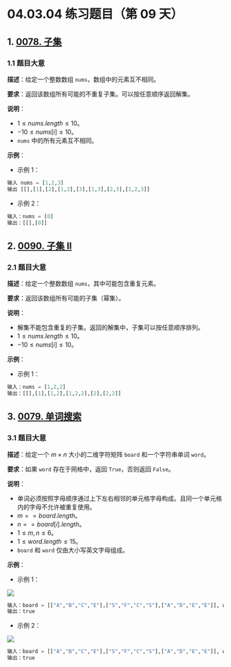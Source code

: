 # 04.03.04 练习题目（第 09 天）

## 1. [0078. 子集](https://leetcode.cn/problems/subsets/)

### 1.1 题目大意

**描述**：给定一个整数数组 `nums`，数组中的元素互不相同。

**要求**：返回该数组所有可能的不重复子集。可以按任意顺序返回解集。

**说明**：

- $1 \le nums.length \le 10$。
- $-10 \le nums[i] \le 10$。
- `nums` 中的所有元素互不相同。

**示例**：

- 示例 1：

```Python
输入 nums = [1,2,3]
输出 [[],[1],[2],[1,2],[3],[1,3],[2,3],[1,2,3]]
```

- 示例 2：

```Python
输入：nums = [0]
输出：[[],[0]]
```

## 2. [0090. 子集 II](https://leetcode.cn/problems/subsets-ii/)

### 2.1 题目大意

**描述**：给定一个整数数组 `nums`，其中可能包含重复元素。

**要求**：返回该数组所有可能的子集（幂集）。

**说明**：

- 解集不能包含重复的子集。返回的解集中，子集可以按任意顺序排列。
- $1 \le nums.length \le 10$。
- $-10 \le nums[i] \le 10$。

**示例**：

- 示例 1：

```Python
输入：nums = [1,2,2]
输出：[[],[1],[1,2],[1,2,2],[2],[2,2]]
```

## 3. [0079. 单词搜索](https://leetcode.cn/problems/word-search/)

### 3.1 题目大意

**描述**：给定一个 $m \times n$ 大小的二维字符矩阵 `board` 和一个字符串单词 `word`。

**要求**：如果 `word` 存在于网格中，返回 `True`，否则返回 `False`。

**说明**：

- 单词必须按照字母顺序通过上下左右相邻的单元格字母构成。且同一个单元格内的字母不允许被重复使用。
- $m == board.length$。
- $n == board[i].length$。
- $1 \le m, n \le 6$。
- $1 \le word.length \le 15$。
- `board` 和 `word` 仅由大小写英文字母组成。

**示例**：

- 示例 1：

![](https://assets.leetcode.com/uploads/2020/11/04/word2.jpg)

```Python
输入：board = [["A","B","C","E"],["S","F","C","S"],["A","D","E","E"]], word = "ABCCED"
输出：true
```

- 示例 2：

![](https://assets.leetcode.com/uploads/2020/11/04/word-1.jpg)

```Python
输入：board = [["A","B","C","E"],["S","F","C","S"],["A","D","E","E"]], word = "SEE"
输出：true
```
